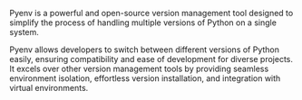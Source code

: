 Pyenv is a powerful and open-source version management tool designed to simplify the process of handling multiple versions of Python on a single system.

Pyenv allows developers to switch between different versions of Python easily, ensuring compatibility and ease of development for diverse projects. It excels over other version management tools by providing seamless environment isolation, effortless version installation, and integration with virtual environments.